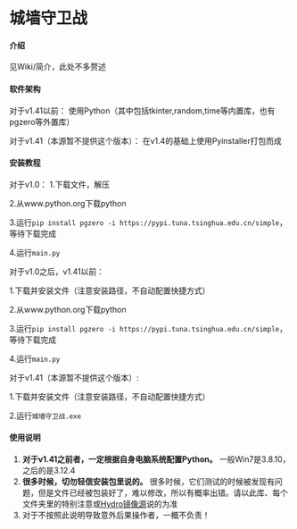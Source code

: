 # 城墙守卫战

#### 介绍
见Wiki/简介，此处不多赘述

#### 软件架构

对于v1.41以前：
使用Python（其中包括tkinter,random,time等内置库，也有pgzero等外置库）

对于v1.41（本源暂不提供这个版本）：
在v1.4的基础上使用Pyinstaller打包而成


#### 安装教程

对于v1.0：
1.下载文件，解压

2.从www.python.org下载python

3.运行`pip install pgzero -i https://pypi.tuna.tsinghua.edu.cn/simple`，等待下载完成

4.运行`main.py`

对于v1.0之后，v1.41以前：

1.下载并安装文件（注意安装路径，不自动配置快捷方式）

2.从www.python.org下载python

3.运行`pip install pgzero -i https://pypi.tuna.tsinghua.edu.cn/simple`，等待下载完成

4.运行`main.py`

对于v1.41（本源暂不提供这个版本）:

1.下载并安装文件（注意安装路径，不自动配置快捷方式）

2.运行`城墙守卫战.exe`

#### 使用说明

1.   **对于v1.41之前者，一定根据自身电脑系统配置Python。** 一般Win7是3.8.10，之后的是3.12.4
2.   **很多时候，切勿轻信安装包里说的。** 很多时候，它们测试的时候被发现有问题，但是文件已经被包装好了，难以修改，所以有概率出错。请以此库、每个文件夹里的特别注意或[Hydro镜像源](https://hydro.ac/d/chengqiang101/)说的为准
3.   对于不按照此说明导致意外后果操作者，一概不负责！

